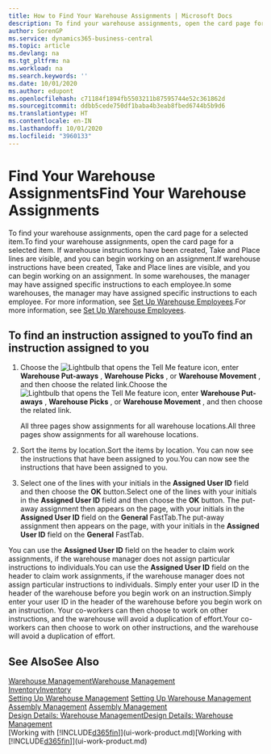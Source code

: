 ```yaml
---
title: How to Find Your Warehouse Assignments | Microsoft Docs
description: To find your warehouse assignments, open the card page for a selected item. If warehouse instructions have been created, Take and Place lines are visible, and you can begin working on an assignment. In some warehouses, the manager may have assigned specific instructions to each employee.
author: SorenGP
ms.service: dynamics365-business-central
ms.topic: article
ms.devlang: na
ms.tgt_pltfrm: na
ms.workload: na
ms.search.keywords: ''
ms.date: 10/01/2020
ms.author: edupont
ms.openlocfilehash: c71184f1894fb5503211b87595744e52c361862d
ms.sourcegitcommit: ddbb5cede750df1baba4b3eab8fbed6744b5b9d6
ms.translationtype: HT
ms.contentlocale: en-IN
ms.lasthandoff: 10/01/2020
ms.locfileid: "3960133"
---
```

# <a name="find-your-warehouse-assignments"></a><span data-ttu-id="26b5f-105">Find Your Warehouse Assignments</span><span class="sxs-lookup"><span data-stu-id="26b5f-105">Find Your Warehouse Assignments</span></span>
<span data-ttu-id="26b5f-106">To find your warehouse assignments, open the card page for a selected item.</span><span class="sxs-lookup"><span data-stu-id="26b5f-106">To find your warehouse assignments, open the card page for a selected item.</span></span> <span data-ttu-id="26b5f-107">If warehouse instructions have been created, Take and Place lines are visible, and you can begin working on an assignment.</span><span class="sxs-lookup"><span data-stu-id="26b5f-107">If warehouse instructions have been created, Take and Place lines are visible, and you can begin working on an assignment.</span></span> <span data-ttu-id="26b5f-108">In some warehouses, the manager may have assigned specific instructions to each employee.</span><span class="sxs-lookup"><span data-stu-id="26b5f-108">In some warehouses, the manager may have assigned specific instructions to each employee.</span></span> <span data-ttu-id="26b5f-109">For more information, see [Set Up Warehouse Employees](warehouse-how-to-set-up-warehouse-employees.md).</span><span class="sxs-lookup"><span data-stu-id="26b5f-109">For more information, see [Set Up Warehouse Employees](warehouse-how-to-set-up-warehouse-employees.md).</span></span>

## <a name="to-find-an-instruction-assigned-to-you"></a><span data-ttu-id="26b5f-110">To find an instruction assigned to you</span><span class="sxs-lookup"><span data-stu-id="26b5f-110">To find an instruction assigned to you</span></span>  
1.  <span data-ttu-id="26b5f-111">Choose the ![Lightbulb that opens the Tell Me feature](media/ui-search/search_small.png "Tell me what you want to do") icon, enter **Warehouse Put-aways** , **Warehouse Picks** , or **Warehouse Movement** , and then choose the related link.</span><span class="sxs-lookup"><span data-stu-id="26b5f-111">Choose the ![Lightbulb that opens the Tell Me feature](media/ui-search/search_small.png "Tell me what you want to do") icon, enter **Warehouse Put-aways** , **Warehouse Picks** , or **Warehouse Movement** , and then choose the related link.</span></span>

    <span data-ttu-id="26b5f-112">All three pages show assignments for all warehouse locations.</span><span class="sxs-lookup"><span data-stu-id="26b5f-112">All three pages show assignments for all warehouse locations.</span></span>  

2. <span data-ttu-id="26b5f-113">Sort the items by location.</span><span class="sxs-lookup"><span data-stu-id="26b5f-113">Sort the items by location.</span></span> <span data-ttu-id="26b5f-114">You can now see the instructions that have been assigned to you.</span><span class="sxs-lookup"><span data-stu-id="26b5f-114">You can now see the instructions that have been assigned to you.</span></span>  
3. <span data-ttu-id="26b5f-115">Select one of the lines with your initials in the **Assigned User ID** field and then choose the **OK** button.</span><span class="sxs-lookup"><span data-stu-id="26b5f-115">Select one of the lines with your initials in the **Assigned User ID** field and then choose the **OK** button.</span></span> <span data-ttu-id="26b5f-116">The put-away assignment then appears on the page, with your initials in the **Assigned User ID** field on the **General** FastTab.</span><span class="sxs-lookup"><span data-stu-id="26b5f-116">The put-away assignment then appears on the page, with your initials in the **Assigned User ID** field on the **General** FastTab.</span></span>  

<span data-ttu-id="26b5f-117">You can use the **Assigned User ID** field on the header to claim work assignments, if the warehouse manager does not assign particular instructions to individuals.</span><span class="sxs-lookup"><span data-stu-id="26b5f-117">You can use the **Assigned User ID** field on the header to claim work assignments, if the warehouse manager does not assign particular instructions to individuals.</span></span> <span data-ttu-id="26b5f-118">Simply enter your user ID in the header of the warehouse before you begin work on an instruction.</span><span class="sxs-lookup"><span data-stu-id="26b5f-118">Simply enter your user ID in the header of the warehouse before you begin work on an instruction.</span></span> <span data-ttu-id="26b5f-119">Your co-workers can then choose to work on other instructions, and the warehouse will avoid a duplication of effort.</span><span class="sxs-lookup"><span data-stu-id="26b5f-119">Your co-workers can then choose to work on other instructions, and the warehouse will avoid a duplication of effort.</span></span>  

## <a name="see-also"></a><span data-ttu-id="26b5f-120">See Also</span><span class="sxs-lookup"><span data-stu-id="26b5f-120">See Also</span></span>  
[<span data-ttu-id="26b5f-121">Warehouse Management</span><span class="sxs-lookup"><span data-stu-id="26b5f-121">Warehouse Management</span></span>](warehouse-manage-warehouse.md)  
[<span data-ttu-id="26b5f-122">Inventory</span><span class="sxs-lookup"><span data-stu-id="26b5f-122">Inventory</span></span>](inventory-manage-inventory.md)  
<span data-ttu-id="26b5f-123">[Setting Up Warehouse Management](warehouse-setup-warehouse.md)   </span><span class="sxs-lookup"><span data-stu-id="26b5f-123">[Setting Up Warehouse Management](warehouse-setup-warehouse.md)   </span></span>  
<span data-ttu-id="26b5f-124">[Assembly Management](assembly-assemble-items.md)  </span><span class="sxs-lookup"><span data-stu-id="26b5f-124">[Assembly Management](assembly-assemble-items.md)  </span></span>  
[<span data-ttu-id="26b5f-125">Design Details: Warehouse Management</span><span class="sxs-lookup"><span data-stu-id="26b5f-125">Design Details: Warehouse Management</span></span>](design-details-warehouse-management.md)  
<span data-ttu-id="26b5f-126">[Working with [!INCLUDE[d365fin](includes/d365fin_md.md)]](ui-work-product.md)</span><span class="sxs-lookup"><span data-stu-id="26b5f-126">[Working with [!INCLUDE[d365fin](includes/d365fin_md.md)]](ui-work-product.md)</span></span> 
